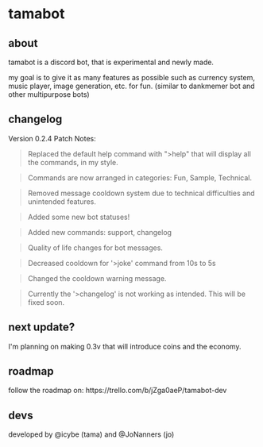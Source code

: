 # tamabot

<h2> about </h2>
tamabot is a discord bot, that is experimental and newly made.

my goal is to give it as many features as possible such as currency system, music player, image generation, etc. for fun.
(similar to dankmemer bot and other multipurpose bots)

<h2> changelog </h2>
Version 0.2.4 Patch Notes:

> Replaced the default help command with ">help" that will display all the commands, in my style.

> Commands are now arranged in categories: Fun, Sample, Technical.

> Removed message cooldown system due to technical difficulties and unintended features.

> Added some new bot statuses!

> Added new commands: support, changelog

> Quality of life changes for bot messages.

> Decreased cooldown for '>joke' command from 10s to 5s

> Changed the cooldown warning message.

> Currently the '>changelog' is not working as intended. This will be fixed soon.

<h2> next update? </h2>
I'm planning on making 0.3v that will introduce coins and the economy.

<h2> roadmap </h2>
follow the roadmap on: https://trello.com/b/jZga0aeP/tamabot-dev

<h2> devs </h2>
developed by @icybe (tama) and @JoNanners (jo)
